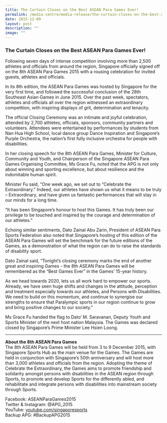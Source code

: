 ```yaml
---
title: The Curtain Closes on the Best ASEAN Para Games Ever!
permalink: /media-centre/media-release/the-curtain-closes-on-the-best-asean-para-games-ever/
date: 2015-12-09
layout: post
description: ""
image: ""
---
```

### **The Curtain Closes on the Best ASEAN Para Games Ever!**

Following seven days of intense competition involving more than 2,500 athletes and officials from around the region, Singapore officially signed off on the 8th ASEAN Para Games 2015 with a rousing celebration for invited guests, athletes and officials.

In its 8th edition, the ASEAN Para Games was hosted by Singapore for the very first time, and followed the successful conclusion of the 28th Southeast Asian Games in June 2015. Over the past week, spectators, athletes and officials all over the region witnessed an extraordinary competition, with inspiring displays of grit, determination and tenacity.

The official Closing Ceremony was an intimate and joyful celebration, attended by 2,700 athletes, officials, sponsors, community partners and volunteers. Attendees were entertained by performances by students from Nan Hua High School, local dance group Dance Inspiration and Singapore’s Purple Orchestra, the nation’s first fully inclusive orchestra for people with disabilities.
 
In her closing speech for the 8th ASEAN Para Games, Minister for Culture, Community and Youth, and Chairperson of the Singapore ASEAN Para Games Organising Committee, Ms Grace Fu, noted that the APG is not only about winning and sporting excellence, but about resilience and the indomitable human spirit.

Minister Fu said, “One week ago, we set out to “Celebrate the Extraordinary." Indeed, our athletes have shown us what it means to be truly – Extraordinary, and have given us fantastic performances that will stay in our minds for a long time.

“It has been Singapore’s honour to host this Games. It has truly been our privilege to be touched and inspired by the courage and determination of our athletes.”

Echoing similar sentiments, Dato Zainal Abu Zarin, President of ASEAN Para Sports Federation also noted that Singapore’s hosting of this edition of the ASEAN Para Games will set the benchmark for the future editions of the Games, as a demonstration of what the region can do to raise the standards of disability sport.

Dato Zainal said, “Tonight’s closing ceremony marks the end of another great and inspiring Games - the 8th ASEAN Para Games will be remembered as the “Best Games Ever” in the Games’ 15-year history.

As we head towards 2020, lets us all work hard to empower our sports. Already, we have seen huge shifts and changes in the attitude, perception and treatment especially towards our athletes, and Persons with Disabilities. We need to build on this momentum, and continue to synergise our strengths to ensure that Paralympic sports in our region continue to grow and bring positive changes to our society."

Ms Grace Fu handed the flag to Dato’ M. Saravanan, Deputy Youth and Sports Minister of the next host nation Malaysia. The Games was declared closed by Singapore’s Prime Minister Lee Hsien Loong.

---

**About the 8th ASEAN Para Games**<br>
The 8th ASEAN Para Games will be held from 3 to 9 December 2015, with Singapore Sports Hub as the main venue for the Games. The Games are held in conjunction with Singapore’s 50th anniversary and will host more than 3,000 athletes and officials from the region. Adopting the theme of Celebrate the Extraordinary, the Games aims to promote friendship and solidarity amongst persons with disabilities in the ASEAN region through Sports, to promote and develop Sports for the differently abled, and rehabilitate and integrate persons with disabilities into mainstream society through Sports.

Facebook: ASEANParaGames2015<br>
Twitter & Instagram: @APG_2015<br>
YouTube: [youtube.com/singaporesports](http://www.youtube.com/singaporesports)<br>
Backup APG: #BackupAPG2015